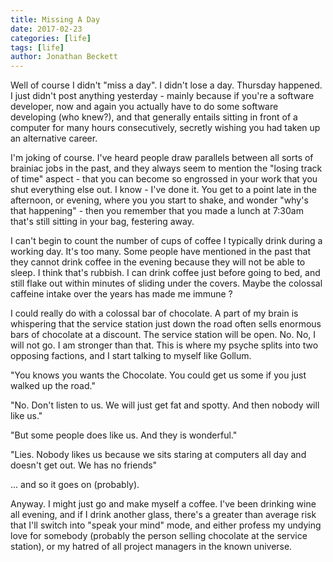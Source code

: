 ```yaml
---
title: Missing A Day
date: 2017-02-23
categories: [life]
tags: [life]
author: Jonathan Beckett
---
```


Well of course I didn't "miss a day". I didn't lose a day. Thursday happened. I just didn't post anything yesterday - mainly because if you're a software developer, now and again you actually have to do some software developing (who knew?), and that generally entails sitting in front of a computer for many hours consecutively, secretly wishing you had taken up an alternative career.

I'm joking of course. I've heard people draw parallels between all sorts of brainiac jobs in the past, and they always seem to mention the "losing track of time" aspect - that you can become so engrossed in your work that you shut everything else out. I know - I've done it. You get to a point late in the afternoon, or evening, where you you start to shake, and wonder "why's that happening" - then you remember that you made a lunch at 7:30am that's still sitting in your bag, festering away.

I can't begin to count the number of cups of coffee I typically drink during a working day. It's too many. Some people have mentioned in the past that they cannot drink coffee in the evening because they will not be able to sleep. I think that's rubbish. I can drink coffee just before going to bed, and still flake out within minutes of sliding under the covers. Maybe the colossal caffeine intake over the years has made me immune ?

I could really do with a colossal bar of chocolate. A part of my brain is whispering that the service station just down the road often sells enormous bars of chocolate at a discount. The service station will be open. No. No, I will not go. I am stronger than that. This is where my psyche splits into two opposing factions, and I start talking to myself like Gollum.

"You knows you wants the Chocolate. You could get us some if you just walked up the road."

"No. Don't listen to us. We will just get fat and spotty. And then nobody will like us."

"But some people does like us. And they is wonderful."

"Lies. Nobody likes us because we sits staring at computers all day and doesn't get out. We has no friends"

... and so it goes on (probably).

Anyway. I might just go and make myself a coffee. I've been drinking wine all evening, and if I drink another glass, there's a greater than average risk that I'll switch into "speak your mind" mode, and either profess my undying love for somebody (probably the person selling chocolate at the service station), or my hatred of all project managers in the known universe.